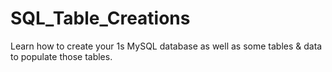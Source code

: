 # SQL_Table_Creations
Learn how to create your 1s MySQL database as well as some tables & data to populate those tables.
